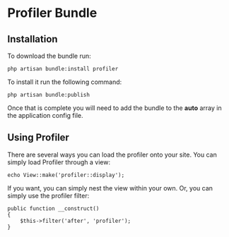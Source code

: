 # Profiler Bundle

## Installation

To download the bundle run:

	php artisan bundle:install profiler

To install it run the following command:

	php artisan bundle:publish

Once that is complete you will need to add the bundle to the **auto** array in the application config file.

## Using Profiler

There are several ways you can load the profiler onto your site. You can simply load Profiler through a view:

	echo View::make('profiler::display');

If you want, you can simply nest the view within your own. Or, you can simply use the profiler filter:

	public function __construct()
	{
		$this->filter('after', 'profiler');
	}
